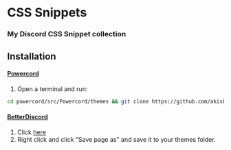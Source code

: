 # CSS Snippets
### My Discord CSS Snippet collection

## Installation

#### [Powercord](https://powercord.dev)
1. Open a terminal and run:
```bash
cd powercord/src/Powercord/themes && git clone https://github.com/akisblack/CSS-Snippets
```
#### [BetterDiscord](https://betterdiscord.app)
1. Click [here](https://akisblack.github.io/CSS-Snippets/index.css)
2. Right click and click "Save page as" and save it to your themes folder.